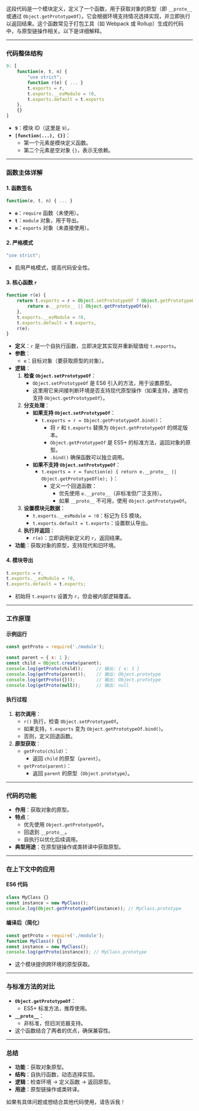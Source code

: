 这段代码是一个模块定义，定义了一个函数，用于获取对象的原型（即 `__proto__` 或通过 `Object.getPrototypeOf`）。它会根据环境支持情况选择实现，并立即执行以返回结果。这个函数常见于打包工具（如 Webpack 或 Rollup）生成的代码中，与原型链操作相关。以下是详细解释。

---

### 代码整体结构
```javascript
9: [
    function(e, t, n) {
        "use strict";
        function r(e) { ... }
        t.exports = r,
        t.exports.__esModule = !0,
        t.exports.default = t.exports
    },
    {}
]
```

- **`9`**：模块 ID（这里是 `9`）。
- **`[function(...), {}]`**：
  - 第一个元素是模块定义函数。
  - 第二个元素是空对象 `{}`，表示无依赖。

---

### 函数主体详解

#### 1. **函数签名**
```javascript
function(e, t, n) { ... }
```
- **`e`**：`require` 函数（未使用）。
- **`t`**：`module` 对象，用于导出。
- **`n`**：`exports` 对象（未直接使用）。

#### 2. **严格模式**
```javascript
"use strict";
```
- 启用严格模式，提高代码安全性。

#### 3. **核心函数 `r`**
```javascript
function r(e) {
    return t.exports = r = Object.setPrototypeOf ? Object.getPrototypeOf.bind() : function(e) {
        return e.__proto__ || Object.getPrototypeOf(e);
    },
    t.exports.__esModule = !0,
    t.exports.default = t.exports,
    r(e);
}
```
- **定义**：`r` 是一个自执行函数，立即决定其实现并重新赋值给 `t.exports`。
- **参数**：
  - `e`：目标对象（要获取原型的对象）。
- **逻辑**：
  1. **检查 `Object.setPrototypeOf`**：
     - `Object.setPrototypeOf` 是 ES6 引入的方法，用于设置原型。
     - 这里用它来间接判断环境是否支持现代原型操作（如果支持，通常也支持 `Object.getPrototypeOf`）。
  2. **分支处理**：
     - **如果支持 `Object.setPrototypeOf`**：
       - `t.exports = r = Object.getPrototypeOf.bind()`：
         - 将 `r` 和 `t.exports` 替换为 `Object.getPrototypeOf` 的绑定版本。
         - `Object.getPrototypeOf` 是 ES5+ 的标准方法，返回对象的原型。
         - `.bind()` 确保函数可以独立调用。
     - **如果不支持 `Object.setPrototypeOf`**：
       - `t.exports = r = function(e) { return e.__proto__ || Object.getPrototypeOf(e); }`：
         - 定义一个回退函数：
           - 优先使用 `e.__proto__`（非标准但广泛支持）。
           - 如果 `__proto__` 不可用，使用 `Object.getPrototypeOf`。
  3. **设置模块元数据**：
     - `t.exports.__esModule = !0`：标记为 ES 模块。
     - `t.exports.default = t.exports`：设置默认导出。
  4. **执行并返回**：
     - `r(e)`：立即调用新定义的 `r`，返回结果。
- **功能**：获取对象的原型，支持现代和旧环境。

#### 4. **模块导出**
```javascript
t.exports = r,
t.exports.__esModule = !0,
t.exports.default = t.exports;
```
- 初始将 `t.exports` 设置为 `r`，但会被内部逻辑覆盖。

---

### 工作原理

#### 示例运行
```javascript
const getProto = require('./module');

const parent = { x: 1 };
const child = Object.create(parent);
console.log(getProto(child));     // 输出: { x: 1 }
console.log(getProto(parent));    // 输出: Object.prototype
console.log(getProto({}));        // 输出: Object.prototype
console.log(getProto(null));      // 输出: null
```

#### 执行过程
1. **初次调用**：
   - `r()` 执行，检查 `Object.setPrototypeOf`。
   - 如果支持，`t.exports` 变为 `Object.getPrototypeOf.bind()`。
   - 否则，定义回退函数。
2. **原型获取**：
   - `getProto(child)`：
     - 返回 `child` 的原型（`parent`）。
   - `getProto(parent)`：
     - 返回 `parent` 的原型（`Object.prototype`）。

---

### 代码的功能
- **作用**：获取对象的原型。
- **特点**：
  - 优先使用 `Object.getPrototypeOf`。
  - 回退到 `__proto__`。
  - 自执行以优化后续调用。
- **典型用途**：在原型链操作或类转译中获取原型。

---

### 在上下文中的应用
#### ES6 代码
```javascript
class MyClass {}
const instance = new MyClass();
console.log(Object.getPrototypeOf(instance)); // MyClass.prototype
```

#### 编译后（简化）
```javascript
const getProto = require('./module');
function MyClass() {}
const instance = new MyClass();
console.log(getProto(instance)); // MyClass.prototype
```

- 这个模块提供跨环境的原型获取。

---

### 与标准方法的对比
- **`Object.getPrototypeOf`**：
  - ES5+ 标准方法，推荐使用。
- **`__proto__`**：
  - 非标准，但旧浏览器支持。
- 这个函数结合了两者的优点，确保兼容性。

---

### 总结
- **功能**：获取对象原型。
- **结构**：自执行函数，动态选择实现。
- **逻辑**：检查环境 → 定义函数 → 返回原型。
- **用途**：原型链操作或类转译。

如果有具体问题或想结合其他代码使用，请告诉我！